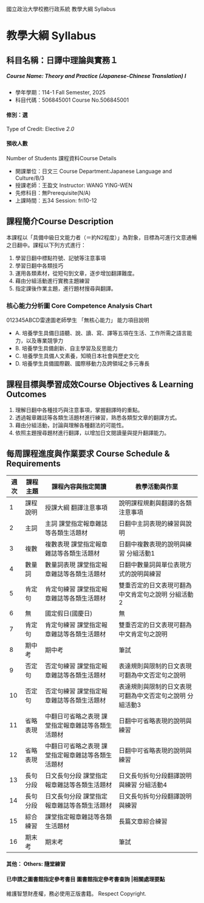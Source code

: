 國立政治大學校務行政系統 教學大綱 Syllabus
# 教學大綱 Syllabus
##  科目名稱：日譯中理論與實務１
#####  Course Name: Theory and Practice (Japanese-Chinese Translation) I
  * 學年學期：114-1 Fall Semester, 2025 
  * 科目代碼：506845001 Course No.506845001
#### 修別：選
Type of Credit: Elective 
_2.0_
#### 預收人數
Number of Students
課程資料Course Details
  * 開課單位：日文三 Course Department:Japanese Language and Culture/B/3 
  * 授課老師：王盈文 Instructor: WANG YING-WEN 
  * 先修科目：無Prerequisite(N/A)
  * 上課時間：五34 Session: fri10-12
##  課程簡介Course Description
本課程以「具備中級日文能力者（＝約N2程度）」為對象，目標為可進行文意通暢之日翻中。課程以下列方式進行：
1. 學習日翻中標點符號、記號等注意事項
2. 學習日翻中各類技巧
3. 運用各類素材，從短句到文章，逐步增加翻譯難度。
4. 藉由分組活動進行實務主題練習
5. 指定課後作業主題，進行題材搜尋與翻譯。
###  核心能力分析圖 Core Competence Analysis Chart
012345ABCD雷達圖老師學生
「無核心能力」 
能力項目說明
  * A. 培養學生具備日語聽、說、讀、寫、譯等五項在生活、工作所需之語言能力，以及專業競爭力
  * B. 培養學生具備創新、自主學習及反思能力
  * C. 培養學生具備人文素養，知曉日本社會與歷史文化
  * D. 培養學生具備國際觀、國際移動力及跨領域之多元專長
##  課程目標與學習成效Course Objectives & Learning Outcomes 
1. 理解日翻中各種技巧與注意事項，掌握翻譯時的重點。
2. 透過報章雜誌等各類生活題材進行練習，熟悉各類型文章的翻譯方式。
3. 藉由分組活動，討論與理解各種翻法的可能性。
4. 依照主題搜尋題材進行翻譯，以增加日文閱讀量與提升翻譯能力。
##  每周課程進度與作業要求 Course Schedule & Requirements
週次 |  課程主題 |  課程內容與指定閱讀 |  教學活動與作業  
---|---|---|---  
1 |  課程說明 |  授課大綱 翻譯注意事項 |  說明課程規劃與翻譯的各類注意事項  
2 |  主詞 |  主詞 課堂指定報章雜誌等各類生活題材 |  日翻中主詞表現的練習與說明  
3 |  複數 |  複數表現 課堂指定報章雜誌等各類生活題材 |  日翻中複數表現的說明與練習 分組活動1  
4 |  數量詞 |  數量詞表現 課堂指定報章雜誌等各類生活題材 |  日翻中數量詞與單位表現方式的說明與練習  
5 |  肯定句 |  肯定句練習 課堂指定報章雜誌等各類生活題材 |  雙重否定的日文表現可翻為中文肯定句之說明 分組活動2  
6 |  無 |  國定假日(國慶日) |  無  
7 |  肯定句 |  肯定句練習 課堂指定報章雜誌等各類生活題材 |  雙重否定的日文表現可翻為中文肯定句之說明  
8 |  期中考 |  期中考 |  筆試  
9 |  否定句 |  否定句練習 課堂指定報章雜誌等各類生活題材 |  表達規則與限制的日文表現可翻為中文否定句之說明  
10 |  否定句 |  否定句練習 課堂指定報章雜誌等各類生活題材 |  表達規則與限制的日文表現可翻為中文否定句之說明 分組活動3  
11 |  省略表現 |  中翻日可省略之表現 課堂指定報章雜誌等各類生活題材 |  日翻中可省略表現的說明與練習  
12 |  省略表現 |  中翻日可省略之表現 課堂指定報章雜誌等各類生活題材 |  日翻中可省略表現的說明與練習  
13 |  長句分段 |  日文長句分段 課堂指定報章雜誌等各類生活題材 |  日文長句拆句分段翻譯說明與練習 分組活動4  
14 |  長句分段 |  日文長句分段 課堂指定報章雜誌等各類生活題材 |  日文長句拆句分段翻譯說明與練習  
15 |  綜合練習 |  課堂指定報章雜誌等各類生活題材 |  長篇文章綜合練習  
16 |  期末考 |  期末考 |  筆試  
####  其他： Others: 隨堂練習 
####  已申請之圖書館指定參考書目  圖書館指定參考書查詢 |相關處理要點
維護智慧財產權，務必使用正版書籍。 Respect Copyright.